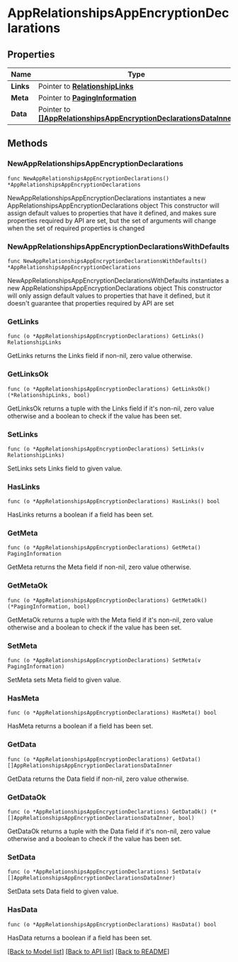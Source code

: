 # AppRelationshipsAppEncryptionDeclarations

## Properties

Name | Type | Description | Notes
------------ | ------------- | ------------- | -------------
**Links** | Pointer to [**RelationshipLinks**](RelationshipLinks.md) |  | [optional] 
**Meta** | Pointer to [**PagingInformation**](PagingInformation.md) |  | [optional] 
**Data** | Pointer to [**[]AppRelationshipsAppEncryptionDeclarationsDataInner**](AppRelationshipsAppEncryptionDeclarationsDataInner.md) |  | [optional] 

## Methods

### NewAppRelationshipsAppEncryptionDeclarations

`func NewAppRelationshipsAppEncryptionDeclarations() *AppRelationshipsAppEncryptionDeclarations`

NewAppRelationshipsAppEncryptionDeclarations instantiates a new AppRelationshipsAppEncryptionDeclarations object
This constructor will assign default values to properties that have it defined,
and makes sure properties required by API are set, but the set of arguments
will change when the set of required properties is changed

### NewAppRelationshipsAppEncryptionDeclarationsWithDefaults

`func NewAppRelationshipsAppEncryptionDeclarationsWithDefaults() *AppRelationshipsAppEncryptionDeclarations`

NewAppRelationshipsAppEncryptionDeclarationsWithDefaults instantiates a new AppRelationshipsAppEncryptionDeclarations object
This constructor will only assign default values to properties that have it defined,
but it doesn't guarantee that properties required by API are set

### GetLinks

`func (o *AppRelationshipsAppEncryptionDeclarations) GetLinks() RelationshipLinks`

GetLinks returns the Links field if non-nil, zero value otherwise.

### GetLinksOk

`func (o *AppRelationshipsAppEncryptionDeclarations) GetLinksOk() (*RelationshipLinks, bool)`

GetLinksOk returns a tuple with the Links field if it's non-nil, zero value otherwise
and a boolean to check if the value has been set.

### SetLinks

`func (o *AppRelationshipsAppEncryptionDeclarations) SetLinks(v RelationshipLinks)`

SetLinks sets Links field to given value.

### HasLinks

`func (o *AppRelationshipsAppEncryptionDeclarations) HasLinks() bool`

HasLinks returns a boolean if a field has been set.

### GetMeta

`func (o *AppRelationshipsAppEncryptionDeclarations) GetMeta() PagingInformation`

GetMeta returns the Meta field if non-nil, zero value otherwise.

### GetMetaOk

`func (o *AppRelationshipsAppEncryptionDeclarations) GetMetaOk() (*PagingInformation, bool)`

GetMetaOk returns a tuple with the Meta field if it's non-nil, zero value otherwise
and a boolean to check if the value has been set.

### SetMeta

`func (o *AppRelationshipsAppEncryptionDeclarations) SetMeta(v PagingInformation)`

SetMeta sets Meta field to given value.

### HasMeta

`func (o *AppRelationshipsAppEncryptionDeclarations) HasMeta() bool`

HasMeta returns a boolean if a field has been set.

### GetData

`func (o *AppRelationshipsAppEncryptionDeclarations) GetData() []AppRelationshipsAppEncryptionDeclarationsDataInner`

GetData returns the Data field if non-nil, zero value otherwise.

### GetDataOk

`func (o *AppRelationshipsAppEncryptionDeclarations) GetDataOk() (*[]AppRelationshipsAppEncryptionDeclarationsDataInner, bool)`

GetDataOk returns a tuple with the Data field if it's non-nil, zero value otherwise
and a boolean to check if the value has been set.

### SetData

`func (o *AppRelationshipsAppEncryptionDeclarations) SetData(v []AppRelationshipsAppEncryptionDeclarationsDataInner)`

SetData sets Data field to given value.

### HasData

`func (o *AppRelationshipsAppEncryptionDeclarations) HasData() bool`

HasData returns a boolean if a field has been set.


[[Back to Model list]](../README.md#documentation-for-models) [[Back to API list]](../README.md#documentation-for-api-endpoints) [[Back to README]](../README.md)


